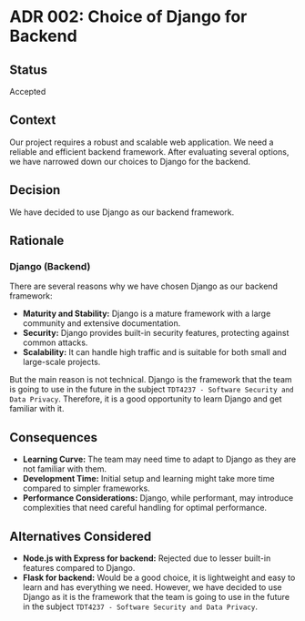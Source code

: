 # ADR 002: Choice of Django for Backend
## Status
Accepted

## Context
Our project requires a robust and scalable web application. We need a reliable and efficient backend framework. After evaluating several options, we have narrowed down our choices to Django for the backend.

## Decision
We have decided to use Django as our backend framework.

## Rationale
### Django (Backend)
There are several reasons why we have chosen Django as our backend framework:
- **Maturity and Stability:** Django is a mature framework with a large community and extensive documentation.
- **Security:** Django provides built-in security features, protecting against common attacks.
- **Scalability:** It can handle high traffic and is suitable for both small and large-scale projects.

But the main reason is not technical. Django is the framework that the team is going to use in the future in the subject `TDT4237 - Software Security and Data Privacy`. Therefore, it is a good opportunity to learn Django and get familiar with it.

## Consequences
- **Learning Curve:** The team may need time to adapt to Django as they are not familiar with them.
- **Development Time:** Initial setup and learning might take more time compared to simpler frameworks.
- **Performance Considerations:** Django, while performant, may introduce complexities that need careful handling for optimal performance.

## Alternatives Considered
- **Node.js with Express for backend:** Rejected due to lesser built-in features compared to Django.
- **Flask for backend:** Would be a good choice, it is lightweight and easy to learn and has everything we need. However, we have decided to use Django as it is the framework that the team is going to use in the future in the subject `TDT4237 - Software Security and Data Privacy`.